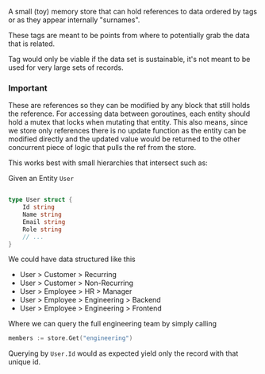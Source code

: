 A small (toy) memory store that can hold references to data ordered by tags or as they appear internally "surnames".

These tags are meant to be points from where to potentially grab the data that is related.

Tag would only be viable if the data set is sustainable, it's not meant to be used for very large sets of records.

### Important 
These are references so they can be modified by any block that still holds the reference.
For accessing data between goroutines, each entity should hold a mutex that locks when mutating that entity. This also means, since we store only references there is no update function as the entity can be modified directly and the updated value would be returned to the other concurrent piece of logic that pulls the ref from the store.

This works best with small hierarchies that intersect such as:

Given an Entity `User`

```go

type User struct {
    Id string
    Name string
    Email string
    Role string
    // ...
}

```
We could have data structured like this 

- User > Customer > Recurring
- User > Customer > Non-Recurring
- User > Employee > HR > Manager
- User > Employee > Engineering > Backend
- User > Employee > Engineering > Frontend   

Where we can query the full engineering team by simply calling

```go
members := store.Get("engineering")
```

Querying by `User.Id` would as expected yield only the record with that unique id.

 
